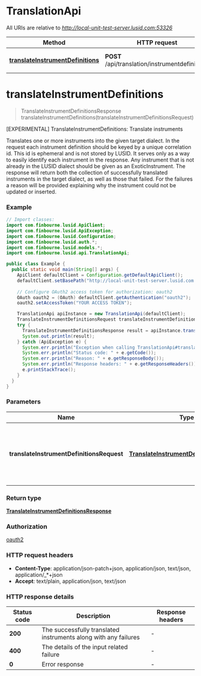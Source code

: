 # TranslationApi

All URIs are relative to *http://local-unit-test-server.lusid.com:53326*

Method | HTTP request | Description
------------- | ------------- | -------------
[**translateInstrumentDefinitions**](TranslationApi.md#translateInstrumentDefinitions) | **POST** /api/translation/instrumentdefinitions | [EXPERIMENTAL] TranslateInstrumentDefinitions: Translate instruments


<a name="translateInstrumentDefinitions"></a>
# **translateInstrumentDefinitions**
> TranslateInstrumentDefinitionsResponse translateInstrumentDefinitions(translateInstrumentDefinitionsRequest)

[EXPERIMENTAL] TranslateInstrumentDefinitions: Translate instruments

Translates one or more instruments into the given target dialect.                In the request each instrument definition should be keyed by a unique correlation id. This id is ephemeral  and is not stored by LUSID. It serves only as a way to easily identify each instrument in the response.                Any instrument that is not already in the LUSID dialect should be given as an ExoticInstrument.                The response will return both the collection of successfully translated instruments in the target dialect,  as well as those that failed.  For the failures a reason will be provided explaining why the instrument could not be updated or inserted.

### Example
```java
// Import classes:
import com.finbourne.lusid.ApiClient;
import com.finbourne.lusid.ApiException;
import com.finbourne.lusid.Configuration;
import com.finbourne.lusid.auth.*;
import com.finbourne.lusid.models.*;
import com.finbourne.lusid.api.TranslationApi;

public class Example {
  public static void main(String[] args) {
    ApiClient defaultClient = Configuration.getDefaultApiClient();
    defaultClient.setBasePath("http://local-unit-test-server.lusid.com:53326");
    
    // Configure OAuth2 access token for authorization: oauth2
    OAuth oauth2 = (OAuth) defaultClient.getAuthentication("oauth2");
    oauth2.setAccessToken("YOUR ACCESS TOKEN");

    TranslationApi apiInstance = new TranslationApi(defaultClient);
    TranslateInstrumentDefinitionsRequest translateInstrumentDefinitionsRequest = new TranslateInstrumentDefinitionsRequest(); // TranslateInstrumentDefinitionsRequest | The definitions of the instruments to translate along with the target dialect.
    try {
      TranslateInstrumentDefinitionsResponse result = apiInstance.translateInstrumentDefinitions(translateInstrumentDefinitionsRequest);
      System.out.println(result);
    } catch (ApiException e) {
      System.err.println("Exception when calling TranslationApi#translateInstrumentDefinitions");
      System.err.println("Status code: " + e.getCode());
      System.err.println("Reason: " + e.getResponseBody());
      System.err.println("Response headers: " + e.getResponseHeaders());
      e.printStackTrace();
    }
  }
}
```

### Parameters

Name | Type | Description  | Notes
------------- | ------------- | ------------- | -------------
 **translateInstrumentDefinitionsRequest** | [**TranslateInstrumentDefinitionsRequest**](TranslateInstrumentDefinitionsRequest.md)| The definitions of the instruments to translate along with the target dialect. |

### Return type

[**TranslateInstrumentDefinitionsResponse**](TranslateInstrumentDefinitionsResponse.md)

### Authorization

[oauth2](../README.md#oauth2)

### HTTP request headers

 - **Content-Type**: application/json-patch+json, application/json, text/json, application/_*+json
 - **Accept**: text/plain, application/json, text/json

### HTTP response details
| Status code | Description | Response headers |
|-------------|-------------|------------------|
**200** | The successfully translated instruments along with any failures |  -  |
**400** | The details of the input related failure |  -  |
**0** | Error response |  -  |

